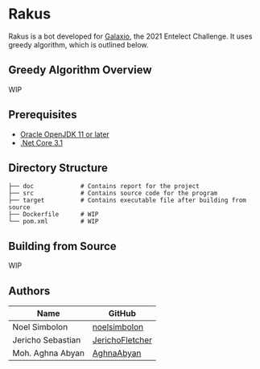 # Rakus
Rakus is a bot developed for [Galaxio](https://github.com/EntelectChallenge/2021-Galaxio), the 2021 Entelect Challenge. It uses greedy algorithm, which is outlined below.

## Greedy Algorithm Overview
WIP

## Prerequisites
- [Oracle OpenJDK 11 or later](https://www.oracle.com/java/technologies/downloads/)
- [.Net Core 3.1](https://dotnet.microsoft.com/en-us/download/dotnet/3.1)

## Directory Structure
```text
├── doc             # Contains report for the project
├── src             # Contains source code for the program
├── target          # Contains executable file after building from source
├── Dockerfile      # WIP
└── pom.xml         # WIP
```

## Building from Source
WIP

## Authors
| Name              | GitHub                                                |
|-------------------|-------------------------------------------------------|
| Noel Simbolon     | [noelsimbolon](https://github.com/noelsimbolon)       |
| Jericho Sebastian | [JerichoFletcher](https://github.com/JerichoFletcher) |
| Moh. Aghna Abyan  | [AghnaAbyan](https://github.com/AghnaAbyan)           |
